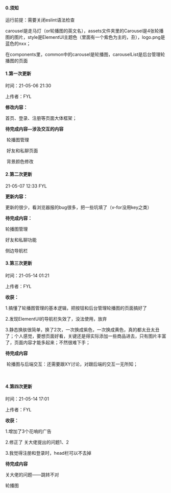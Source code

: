 #### 0.须知

运行前提：需要关闭eslint语法检查

carousel是走马灯（or轮播图的英文名），assets文件夹里的Carousel是4张轮播图的图片，style是ElementUI主题色（里面有一个紫色为主的，丑），logo.png是蓝色的nxx；

在components里，common中的carousel是轮播图，carouselList是后台管理轮播图的页面

#### 1.第一次更新

时间：21-05-06 21:30

上传者：FYL

**修改内容：**

首页、登录、注册等页面大体框架；

**待完成内容—涉及交互的内容**

​	轮播图管理

​	好友和私聊页面

​	背景颜色修改

#### 2.第二次更新

21-05-07 12:33 FYL

**更新内容：**

更新的很少，看浏览器报的bug很多，把一些坑填了（v-for没用key之类）

**待完成内容：**

轮播图管理

好友和私聊功能

侧边导航栏

#### 3.第三次更新

时间：21-05-14 01:21

上传者：FYL

**收获：**

1.搞懂了轮播图管理的基本逻辑，把按钮和后台管理轮播图的页面搞好了

2.发现ElementUI的导航栏失效了，没法使用，放弃

3.静态换肤很简单，换了2次，一次换成紫色，一次换成黄色，真的都太丑太丑了；个人感觉，要想页面好看，关键还是得实际添加一些商品进去，只有图片丰富了，页面内容才能多起来；不然很难下手；

**待完成内容**

​	轮播图与后端交互：还需要跟XY讨论，对跟后端的交互一无所知；

​	

#### 4.第四次更新

时间：21-05-14 17:01

上传者：FYL

**收获：**

1.增加了3个花哨的广告

2.修正了 关大佬提出的问题1、2

3.我觉得注册和登录时，head栏可以不去掉

**待完成内容**

关大佬的问题——跳转不对

轮播图